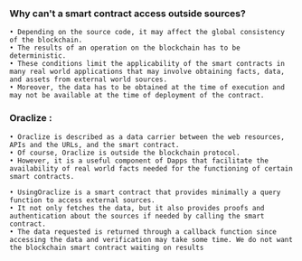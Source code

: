 ### Why can't a smart contract access outside sources?
	• Depending on the source code, it may affect the global consistency of the blockchain.
	• The results of an operation on the blockchain has to be deterministic.
	• These conditions limit the applicability of the smart contracts in many real world applications that may involve obtaining facts, data, and assets from external world sources. 
	• Moreover, the data has to be obtained at the time of execution and may not be available at the time of deployment of the contract.

### Oraclize :
	• Oraclize is described as a data carrier between the web resources, APIs and the URLs, and the smart contract.
	• Of course, Oraclize is outside the blockchain protocol.
	• However, it is a useful component of Dapps that facilitate the availability of real world facts needed for the functioning of certain smart contracts.

	• UsingOraclize is a smart contract that provides minimally a query function to access external sources. 
	• It not only fetches the data, but it also provides proofs and authentication about the sources if needed by calling the smart contract.
	• The data requested is returned through a callback function since accessing the data and verification may take some time. We do not want the blockchain smart contract waiting on results

